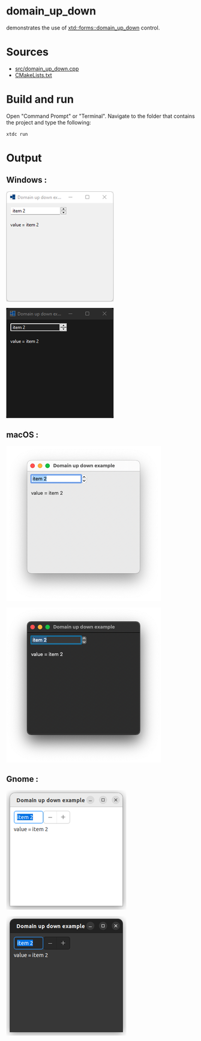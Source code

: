 # domain_up_down

demonstrates the use of [xtd::forms::domain_up_down](https://codedocs.xyz/gammasoft71/xtd/classxtd_1_1forms_1_1domain__up__down.html) control.

# Sources

* [src/domain_up_down.cpp](src/domain_up_down.cpp)
* [CMakeLists.txt](CMakeLists.txt)

# Build and run

Open "Command Prompt" or "Terminal". Navigate to the folder that contains the project and type the following:

```shell
xtdc run
```

# Output

## Windows :

![Screenshot](../../../../docs/pictures/examples/domain_up_down_w.png)

![Screenshot](../../../../docs/pictures/examples/domain_up_down_wd.png)

## macOS :

![Screenshot](../../../../docs/pictures/examples/domain_up_down_m.png)

![Screenshot](../../../../docs/pictures/examples/domain_up_down_md.png)

## Gnome :

![Screenshot](../../../../docs/pictures/examples/domain_up_down_g.png)

![Screenshot](../../../../docs/pictures/examples/domain_up_down_gd.png)
